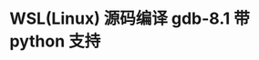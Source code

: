 # WSL(Linux) 源码编译 gdb-8.1 带 python 支持
<!-- 
## 前言
系统：Ubuntu 16.4（WSL）
正常都不会需要升级 GDB 的，但如果是对新标准、新特性、新语言有要求的话，那就需要升级 GDB 了。
这次升级 GDB 是为了能够调试 Rust 程序，因为 Windows 下提供 GDB 太老了，而也明确不支持 Rust调试。
最新的 gdb 是 8.2，不过太新怕有 bug，我们上 gdb-8.1。

---
## 下载
下载到 D 盘：
```bash
eor@DESKTOP-CNB2LNA:/mnt/c/Users/admin$ cd /mnt/d/inbox/
eor@DESKTOP-CNB2LNA:/mnt/d/inbox$ wget http://ftp.gnu.org/gnu/gdb/gdb-8.1.1.tar.gz .
```
---

## 配置、编译、安装
> 如果不需要用到 Python 调试脚本，可以跳过 python-dev 和去除 -with-python=python3 的标志，因为这可能会导致失败。

带上 python 的开发环境，这是为了调试 Rust 而装的。
第一个是 python2 的，第二个是 python3 的，按需安装：
```bash
sudo apt-get install python-dev
sudo apt-get install python3-dev
sudo apt-get install texinfo # 这个必备
```

解压、配置、编译、安装
```bash
eor@DESKTOP-CNB2LNA:/mnt/d/inbox$ tar zxfv gdb-8.1.1.tar.gz
eor@DESKTOP-CNB2LNA:/mnt/d/inbox$ cd gdb-8.1.1/
eor@DESKTOP-CNB2LNA:/mnt/d/inbox/gdb-8.1.1$ ./configure -prefix=/usr/local/gdb -with-python=python3 && make && sudo make install
eor@DESKTOP-CNB2LNA:/mnt/d/inbox/gdb-8.1.1$ make clean
```
> -with-python=python3 这个选项很重要，因为我们要加载 Rust 自带的打印支持，这能让 GDB 更好的显示 Rust 程序信息。而 Rust 提供的打印支持是 Python 版本的，所以我们需要带上 Python。
>> 注意，这里的 python3 是已经安装了的 python3，请确保 python3 和 python3-dev 的存在。
>>> 我偷懒的将命令堆到一起，但不建议别人这样做。

耐心等待，可能比较久。

## 建立链接
由于安装时我们加上了前缀 -prefix=/usr/local/gdb，这将会把软件安装到 /usr/local/gdb 目录下，好处是卸载时只需要删除这个文件夹就可以了。
```bash
eor@DESKTOP-CNB2LNA:/mnt/d/inbox/gdb-8.1.1$ /usr/local/gdb/bin/gdb
```
![image.png](https://upload-images.jianshu.io/upload_images/5690889-dd02e5b850688e01.png?imageMogr2/auto-orient/strip%7CimageView2/2/w/1240)

建立符号链接来方便的使用他:
```bash
sudo ln -s /usr/local/gdb/bin/gdb /usr/local/bin/
sudo ln -s /usr/local/gdb/bin/gcore /usr/local/bin/
sudo ln -s /usr/local/gdb/bin/gdbserver /usr/local/bin/
ls -al /usr/local/bin/
```
![image.png](https://upload-images.jianshu.io/upload_images/5690889-cfe19e93cb365193.png?imageMogr2/auto-orient/strip%7CimageView2/2/w/1240)


## 检查 python 支持
在用户的主目录 ~ 下新建一个 .gdbinit 文件和 python 文件。
```bash
cd ~
touch hello.py
touch .gdbinit
```

hello.py 文件写入：
```py
import gdb
print('Hello gdb, I am python script.')
```

.gdbinit 文件写入：
```bash
source ~/hello.py
```
![image.png](https://upload-images.jianshu.io/upload_images/5690889-b774be6f29c595e0.png?imageMogr2/auto-orient/strip%7CimageView2/2/w/1240)

出现这个说明 python 脚本导入成功了。

---

## 参考链接
[gdb 文档](https://sourceware.org/gdb/current/onlinedocs/gdb/Python.html#Python)
[PythonGdbTutorial](https://sourceware.org/gdb/wiki/PythonGdbTutorial)
[dev-python-gdb-support](https://devguide.python.org/gdb/#gdb-support)
[用 Python 拓展 GDB（一）](http://python.jobbole.com/85415/)

:::tip
这是从我简书文章的搬运，我向自己申请了转载hh。
::: -->